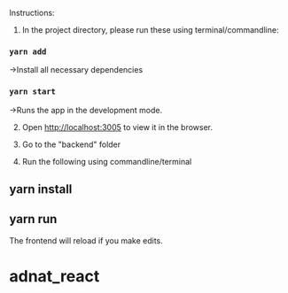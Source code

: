 Instructions: 

1. In the project directory, please run these using terminal/commandline:

### `yarn add`
->Install all necessary dependencies
### `yarn start`
->Runs the app in the development mode.<br>

2. Open [http://localhost:3005](http://localhost:3005) to view it in the browser.

3. Go to the "backend" folder

4. Run the following using commandline/terminal
## yarn install
## yarn run

The frontend will reload if you make edits.<br>
# adnat_react
